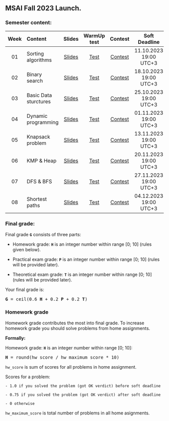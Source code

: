 ## MSAI Fall 2023 Launch.

### Semester content:

[ContestID_W01]: https://contest.yandex.ru/contest/53597/?lang=en
[ContestID_W02]: https://contest.yandex.ru/contest/54016/?lang=en
[ContestID_W03]: https://contest.yandex.ru/contest/54346/?lang=en
[ContestID_W04]: https://contest.yandex.ru/contest/54765/?lang=en
[ContestID_W05]: https://contest.yandex.ru/contest/55196/?lang=en
[ContestID_W06]: https://contest.yandex.ru/contest/55295/?lang=en
[ContestID_W07]: https://contest.yandex.ru/contest/55296/?lang=en
[ContestID_W08]: https://contest.yandex.ru/contest/55297/?lang=en
[ContestID_W09]: https://contest.yandex.ru/contest/55298/?lang=en
[ContestID_W10]: https://contest.yandex.ru/contest/55299/?lang=en

[WarmUp_test_W01]: https://forms.gle/4LDQdf3Dw21cF3xYA
[WarmUp_test_W02]: https://forms.gle/xdDXeFT1DCcB5myn7
[WarmUp_test_W03]: https://forms.gle/MrCR6BrWwGsKjqYx7
[WarmUp_test_W04]: https://forms.gle/Bp8e6XhezbHsiVWC8
[WarmUp_test_W05]: https://forms.gle/dWe6UWg4jmEAzt6v7
[WarmUp_test_W06]: https://forms.gle/bG5H1jcMt6HpFrbj7
[WarmUp_test_W07]: https://forms.gle/9QDTLhBsGfhsydGWA
[WarmUp_test_W08]: https://forms.gle/vF7PkbAUAnnFuShk6
[WarmUp_test_W09]: https://forms.gle/sHK8Y3tsYSmb4byK8
[WarmUp_test_W10]: https://forms.gle/u5UjBxMwXBaXPzcW8
[WarmUp_test_W11]: https://forms.gle/okRVYrtGz4juCaTh8

[Slides_W01]: ../master/week01_sorting_algorithms/MSAI.2023.Algo.W01.slides.pdf
[Slides_W02]: ../master/week02_binary_search/MSAI.2023.Algo.W02.slides.pdf
[Slides_W03]: ../master/week03_basic_data_structures/MSAI.2023.Algo.W03.slides.pdf
[Slides_W04]: ../master/week04_dynamic_programming/MSAI.2023.Algo.W04.slides.pdf
[Slides_W05]: ../master/week05_knapsack/MSAI.2023.Algo.W05.slides.pdf
[Slides_W06]: ../master/week06_kmp_heap/MSAI.2023.Algo.W06.slides.pdf
[Slides_W07]: ../master/week07_dfs_bfs/MSAI.2023.Algo.W07.slides.pdf
[Slides_W08]: ../master/week08_shortest_paths/MSAI.2023.Algo.W08.slides.pdf
[Slides_W09]: ../master/week09_rsq_rmq/MSAI.2023.Algo.W09.slides.pdf
[Slides_W10]: ../master/week10_hashing/MSAI.2023.Algo.W10.slides.pdf
[Slides_W11]: ../master/week11_binary_search_tree/MSAI.2023.Algo.W11.slides.pdf

| Week   | Content                | Slides               | WarmUp test             | Contest                  | Soft Deadline          |
|:------:|:-----------------------|:--------------------:|:-----------------------:|:------------------------:|:----------------------:|
| 01     | Sorting algorithms     | [Slides][Slides_W01] | [Test][WarmUp_test_W01] | [Contest][ContestID_W01] | 11.10.2023 19:00 UTC+3 |
| 02     | Binary search          | [Slides][Slides_W02] | [Test][WarmUp_test_W02] | [Contest][ContestID_W02] | 18.10.2023 19:00 UTC+3 |
| 03     | Basic Data sturctures  | [Slides][Slides_W03] | [Test][WarmUp_test_W03] | [Contest][ContestID_W03] | 25.10.2023 19:00 UTC+3 |
| 04     | Dynamic programming    | [Slides][Slides_W04] | [Test][WarmUp_test_W04] | [Contest][ContestID_W04] | 01.11.2023 19:00 UTC+3 |
| 05     | Knapsack problem       | [Slides][Slides_W05] | [Test][WarmUp_test_W05] | [Contest][ContestID_W05] | 13.11.2023 19:00 UTC+3 |
| 06     | KMP & Heap             | [Slides][Slides_W06] | [Test][WarmUp_test_W06] | [Contest][ContestID_W06] | 20.11.2023 19:00 UTC+3 |
| 07     | DFS & BFS              | [Slides][Slides_W07] | [Test][WarmUp_test_W07] | [Contest][ContestID_W07] | 27.11.2023 19:00 UTC+3 |
| 08     | Shortest paths         | [Slides][Slides_W08] | [Test][WarmUp_test_W08] | [Contest][ContestID_W08] | 04.12.2023 19:00 UTC+3 |
<!---
| 09     | RSQ & RMQ              | [Slides][Slides_W09] | [Test][WarmUp_test_W09] | [Contest][ContestID_W09] | 11.12.2023 19:00 UTC+3 |
| 10     | Hashing                | [Slides][Slides_W10] | [Test][WarmUp_test_W10] | [Contest][ContestID_W10] | 18.12.2023 19:00 UTC+3 |
| 11     | Binary Search Tree     | [Slides][Slides_W11] | None                    | None                     | None                   |
--->

<!--- Strict deadline for all home assignments is 15.01.2023 20:00 GMT+3. --->

<!---
### Exams:

You will have **practical** and **theoretical** exams.

**Practical exam** problems and rules will be shared <date>. Strict deadline for practical exam submissions is <date>

Information about **theoretical exam** can be found [here](<link>).
--->


### Final grade:
Final grade **`G`** consists of three parts:

- Homework grade: **`H`** is an integer number within range [0; 10] (rules given below).

- Practical exam grade: **`P`** is an integer number within range [0; 10] (rules will be provided later).

- Theoretical exam grade: **`T`** is an integer number within range [0; 10] (rules will be provided later).

Your final grade is:
<pre><b>G</b> = ceil(0.6 <b>H</b> + 0.2 <b>P</b> + 0.2 <b>T</b>)</pre>


### Homework grade
Homework grade contributes the most into final grade. To increase homework grade you should solve problems from home assignments.

**Formally:**

Homework grade: **`H`** is an integer number within range [0; 10]:
<pre><b>H</b> = round(hw_score / hw_maximum_score * 10)</pre>

`hw_score` is sum of scores for all problems in home assignment.

Scores for a problem:

    - 1.0 if you solved the problem (got OK verdict) before soft deadline
    
    - 0.75 if you solved the problem (got OK verdict) after soft deadline
    
    - 0 otherwise

`hw_maximum_score` is total number of problems in all home asignments.
